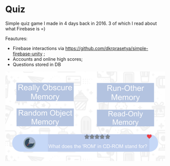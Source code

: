 # Quiz
Simple quiz game I made in 4 days back in 2016. 3 of which I read about what Firebase is =)

Feautures:
* Firebase interactions via https://github.com/dkrprasetya/simple-firebase-unity ;
* Accounts and online high scores;
* Questions stored in DB

![](Images/Screenshot_0.png)
